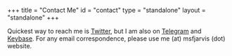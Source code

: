 +++
title = "Contact Me"
id = "contact"
type = "standalone"
layout = "standalone"
+++

Quickest way to reach me is [Twitter](https://twitter.com/MSF_Jarvis), but I am also on [Telegram](https://t.me/msfjarvis) and [Keybase](https://keybase.io/msf_jarvis). For any email correspondence, please use me (at) msfjarvis (dot) website.
